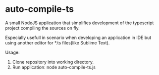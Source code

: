 auto-compile-ts
===============

A small NodeJS application that simplifies development of the typescript project compiling the sources on fly.

Especially usefull in scenario when developing an application in IDE but using another editor for *.ts files(like Sublime Text).

Usage:

  1. Clone repository into working directory.
  2. Run application:
      node auto-compile-ts.js
